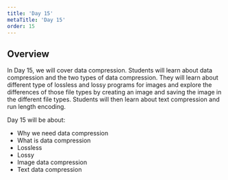 ```yaml
---
title: 'Day 15'
metaTitle: 'Day 15'
order: 15
---
```


## Overview

In Day 15, we will cover data compression. Students will learn about data compression and the two types of data compression. They will learn about different type of lossless and lossy programs for images and explore the differences of those file types by creating an image and saving the image in the different file types. Students will then learn about text compression and run length encoding.

Day 15 will be about:  

* Why we need data compression
* What is data compression
* Lossless
* Lossy
* Image data compression
* Text data compression